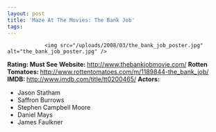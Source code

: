 ```yaml
---
layout: post
title: 'Maze At The Movies: The Bank Job'
tags:
---
```



                <img src="/uploads/2008/03/the_bank_job_poster.jpg" alt="the_bank_job_poster.jpg" />
<p><strong>Rating: Must See</strong>
<strong>Website: </strong><a href="http://www.thebankjobmovie.com/"><a href="http://www.thebankjobmovie.com/">http://www.thebankjobmovie.com/</a></a>
<strong>Rotten Tomatoes: </strong><a href="http://www.rottentomatoes.com/m/1189844-the_bank_job/"><a href="http://www.rottentomatoes.com/m/1189844-the_bank_job/">http://www.rottentomatoes.com/m/1189844-the_bank_job/</a></a>
<strong>IMDB: </strong><a href="http://www.imdb.com/title/tt0200465/"><a href="http://www.imdb.com/title/tt0200465/">http://www.imdb.com/title/tt0200465/</a></a>
<strong>Actors:</strong></p>
<ul>
    <li>Jason Statham</li>
    <li>Saffron Burrows</li>
    <li>Stephen Campbell Moore</li>
    <li>Daniel Mays</li>
    <li>James Faulkner</li>
</ul>
